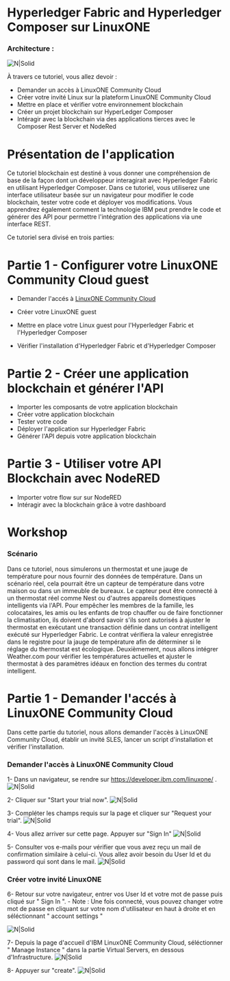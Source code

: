# Hyperledger Fabric and Hyperledger Composer sur LinuxONE

### Architecture : 
![N|Solid](https://github.com/IBM/hyperledger-fabric-on-linux-one/raw/master/images/FlowDiagram.png)

À travers ce tutoriel, vous allez devoir : 

* Demander un accès à LinuxONE Community Cloud
* Créer votre invité Linux sur la plateform LinuxONE Community Cloud
* Mettre en place et vérifier votre environnement blockchain
* Créer un projet blockchain sur HyperLedger Composer
* Intéragir avec la blockchain via des applications tierces avec le Composer Rest Server et NodeRed
    
# Présentation de l'application

Ce tutoriel blockchain est destiné à vous donner une compréhension de base de la façon dont un développeur interagirait avec Hyperledger Fabric en utilisant Hyperledger Composer. Dans ce tutoriel, vous utiliserez une interface utilisateur basée sur un navigateur pour modifier le code blockchain, tester votre code et déployer vos modifications. Vous apprendrez également comment la technologie IBM peut prendre le code et générer des API pour permettre l'intégration des applications via une interface REST.

Ce tutoriel sera divisé en trois parties:

# Partie 1 - Configurer votre LinuxONE Community Cloud guest
* Demander l'accés à [LinuxONE Community Cloud]
* Créer votre LinuxONE guest
* Mettre en place votre Linux guest pour l'Hyperledger Fabric et l'Hyperledger Composer
* Vérifier l'installation d'Hyperledger Fabric et d'Hyperledger Composer

   [LinuxONE Community Cloud]: <https://github.com/IBM/hyperledger-fabric-on-linux-one#request-access-to-linuxone-community-cloud>
 
# Partie 2 - Créer une application blockchain et générer l'API
* Importer les composants de votre application blockchain
* Créer votre application blockchain
* Tester votre code
* Déployer l'application sur Hyperledger Fabric
* Générer l'API depuis votre application blockchain

# Partie 3 - Utiliser votre API Blockchain avec NodeRED
* Importer votre flow sur sur NodeRED
* Intéragir avec la blockchain grâce à votre dashboard

# Workshop 
### Scénario

Dans ce tutoriel, nous simulerons un thermostat et une jauge de température pour nous fournir des données de température. Dans un scénario réel, cela pourrait être un capteur de température dans votre maison ou dans un immeuble de bureaux. Le capteur peut être connecté à un thermostat réel comme Nest ou d'autres appareils domestiques intelligents via l'API. Pour empêcher les membres de la famille, les colocataires, les amis ou les enfants de trop chauffer ou de faire fonctionner la climatisation, ils doivent d'abord savoir s'ils sont autorisés à ajuster le thermostat en exécutant une transaction définie dans un contrat intelligent exécuté sur Hyperledger Fabric. Le contrat vérifiera la valeur enregistrée dans le registre pour la jauge de température afin de déterminer si le réglage du thermostat est écologique. Deuxièmement, nous allons intégrer Weather.com pour vérifier les températures actuelles et ajuster le thermostat à des paramètres idéaux en fonction des termes du contrat intelligent. 

# Partie 1 - Demander l'accés à LinuxONE Community Cloud

Dans cette partie du tutoriel, nous allons demander l'accès à LinuxONE Community Cloud, établir un invité SLES, lancer un script d'installation et vérifier l'installation.

### Demander l'accès à LinuxONE Community Cloud
1- Dans un navigateur, se rendre sur https://developer.ibm.com/linuxone/ .
![N|Solid](https://github.com/IBM/hyperledger-fabric-on-linux-one/raw/master/images/CommunityCloudPage.png)

2- Cliquer sur "Start your trial now". 
![N|Solid](https://github.com/IBM/hyperledger-fabric-on-linux-one/raw/master/images/StartNow.png)

3- Compléter les champs requis sur la page et cliquer sur "Request your trial". 
![N|Solid](https://github.com/IBM/hyperledger-fabric-on-linux-one/raw/master/images/GuestApplication.png)

4- Vous allez arriver sur cette page. Appuyer sur "Sign In"
![N|Solid](https://github.com/IBM/hyperledger-fabric-on-linux-one/raw/master/images/SignIn.png)

5- Consulter vos e-mails pour vérifier que vous avez reçu un mail de confirmation similaire à celui-ci. Vous allez avoir besoin du User Id et du password qui sont dans le mail.
![N|Solid](https://github.com/IBM/hyperledger-fabric-on-linux-one/raw/master/images/RegistrationConfirmationEmail.png)

### Créer votre invité LinuxONE

6- Retour sur votre navigateur, entrer vos User Id et votre mot de passe puis cliqué sur " Sign In ".
    - Note : Une fois connecté, vous pouvez changer votre mot de passe en cliquant sur votre nom d'utilisateur en haut à droite et en séléctionnant " account settings " 

![N|Solid](https://github.com/IBM/hyperledger-fabric-on-linux-one/raw/master/images/SignInUserIDPW.png)

7- Depuis la page d'accueil d'IBM LinuxONE Community Cloud, séléctionner " Manage Instance " dans la partie Virtual Servers, en dessous d'Infrastructure. 
![N|Solid](https://github.com/IBM/hyperledger-fabric-on-linux-one/raw/master/images/VirtualServers.png)

8- Appuyer sur "create". 
![N|Solid](https://github.com/IBM/hyperledger-fabric-on-linux-one/raw/master/images/Create.png)
